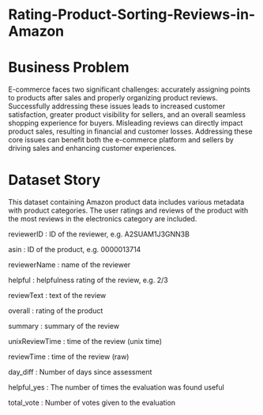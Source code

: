 # Rating-Product-Sorting-Reviews-in-Amazon

# Business Problem
E-commerce faces two significant challenges: accurately assigning points to products after sales and properly organizing product reviews. Successfully addressing these issues leads to increased customer satisfaction, greater product visibility for sellers, and an overall seamless shopping experience for buyers. Misleading reviews can directly impact product sales, resulting in financial and customer losses. Addressing these core issues can benefit both the e-commerce platform and sellers by driving sales and enhancing customer experiences.

# Dataset Story
This dataset containing Amazon product data includes various metadata with product categories. The user ratings and reviews of the product with the most reviews in the electronics category are included.

reviewerID : ID of the reviewer, e.g. A2SUAM1J3GNN3B

asin : ID of the product, e.g. 0000013714

reviewerName : name of the reviewer

helpful : helpfulness rating of the review, e.g. 2/3

reviewText : text of the review

overall : rating of the product

summary : summary of the review

unixReviewTime : time of the review (unix time)

reviewTime : time of the review (raw)

day_diff : Number of days since assessment

helpful_yes : The number of times the evaluation was found useful

total_vote : Number of votes given to the evaluation
